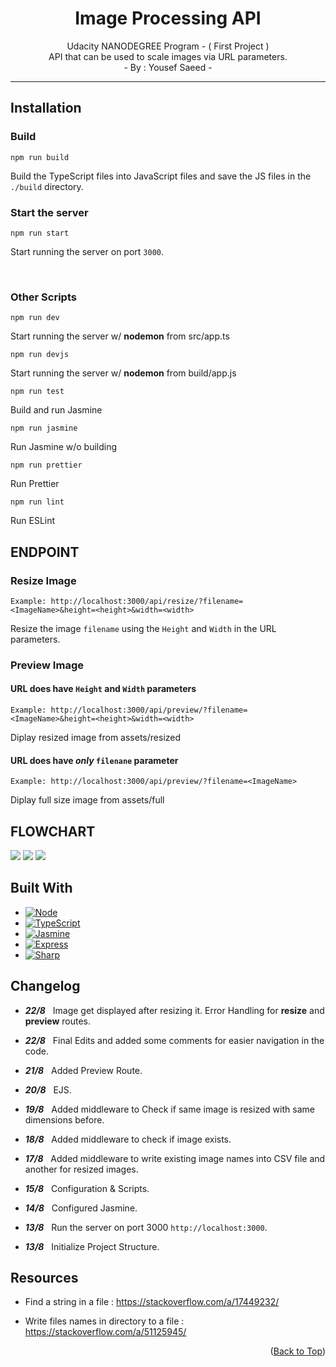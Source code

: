 <a name="readme-top"></a>

<h1 align="center">
Image Processing API
</h1>

<p align="center">
Udacity NANODEGREE Program - ( First Project )
<br>
API that can be used to scale images via URL parameters.
<br>
- By : Yousef Saeed -
</p>

---

## Installation

### Build

```
npm run build
```

Build the TypeScript files into JavaScript files and save the JS files in the `./build` directory.

### Start the server

```
npm run start
```

Start running the server on port `3000`.

<br>

### Other Scripts

```
npm run dev
```

Start running the server w/ **nodemon** from src/app.ts

```
npm run devjs
```

Start running the server w/ **nodemon** from build/app.js

```
npm run test
```
Build and run Jasmine

```
npm run jasmine
```

Run Jasmine w/o building

```
npm run prettier
```

Run Prettier

```
npm run lint
```

Run ESLint


## ENDPOINT

### Resize Image

`Example: http://localhost:3000/api/resize/?filename=<ImageName>&height=<height>&width=<width>`

Resize the image `filename` using the `Height` and `Width` in the URL parameters.

### Preview Image

#### URL does have `Height` and `Width` parameters

`Example: http://localhost:3000/api/preview/?filename=<ImageName>&height=<height>&width=<width>`

Diplay resized image from assets/resized

#### URL does have *only* `filenane` parameter

`Example: http://localhost:3000/api/preview/?filename=<ImageName>`

Diplay full size image from assets/full



## FLOWCHART

<img src="flowchart.png">

<img src="flowchart-resize-route.png">

<img src="flowchart-preview-route.png">

## Built With

* [![Node][node.shield]][node-url]
* [![TypeScript][ts.shield]][ts-url]
* [![Jasmine][jasmine.shield]][jasmine-url]
* [![Express][express.shield]][express-url]
* [![Sharp][sharp.shield]][sharp-url]


## Changelog

- ***22/8*** &nbsp; Image get displayed after resizing it. Error Handling for **resize** and **preview** routes.

- ***22/8*** &nbsp; Final Edits and added some comments for easier navigation in the code.

- ***21/8*** &nbsp; Added Preview Route.

- ***20/8*** &nbsp; EJS.

- ***19/8*** &nbsp; Added middleware to Check if same image is resized with same dimensions before.

- ***18/8*** &nbsp; Added middleware to check if image exists.

- ***17/8*** &nbsp; Added middleware to write existing image names into CSV file and another for resized images.

- ***15/8*** &nbsp; Configuration & Scripts.

- ***14/8*** &nbsp; Configured Jasmine.

- ***13/8*** &nbsp; Run the server on port 3000 `http://localhost:3000`.

- ***13/8*** &nbsp; Initialize Project Structure.


## Resources

- Find a string in a file : https://stackoverflow.com/a/17449232/

- Write files names in directory to a file : https://stackoverflow.com/a/51125945/



<p align="right">(<a href="#readme-top">Back to Top</a>)</p>



[node.shield]: https://img.shields.io/badge/Node.js-43853D?style=for-the-badge&logo=node.js&logoColor=white
[node-url]: https://nodejs.org/

[ts.shield]: https://img.shields.io/badge/TypeScript-007ACC?style=for-the-badge&logo=typescript&logoColor=white
[ts-url]: https://www.typescriptlang.org/

[jasmine.shield]: https://img.shields.io/badge/jasmine.js-8a4182?style=for-the-badge&logo=jasmine&logoColor=white
[jasmine-url]: https://jasmine.github.io/

[express.shield]: https://img.shields.io/badge/Express.js-404D59?style=for-the-badge&logo=express&logoColor=white
[express-url]: https://expressjs.com/

[sharp.shield]: https://img.shields.io/badge/sharp.js-009900?style=for-the-badge&logo=sharp&logoColor=white
[sharp-url]: https://sharp.pixelplumbing.com/

